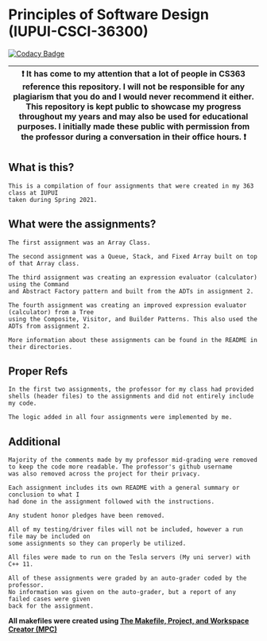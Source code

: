 # Principles of Software Design (IUPUI-CSCI-36300)

[![Codacy Badge](https://api.codacy.com/project/badge/Grade/4dc5c6bd8b5146bfa0e500fc2aa4f2be)](https://app.codacy.com/gh/MujyKun/CS363?utm_source=github.com&utm_medium=referral&utm_content=MujyKun/CS363&utm_campaign=Badge_Grade_Settings)

| :exclamation:  It has come to my attention that a lot of people in CS363 reference this repository. I will not be responsible for any plagiarism that you do and I would never recommend it either. This repository is kept public to showcase my progress throughout my years and may also be used for educational purposes. I initially made these public with permission from the professor during a conversation in their office hours. :exclamation:  |
|-----------------------------------------|


## What is this?
    This is a compilation of four assignments that were created in my 363 class at IUPUI 
    taken during Spring 2021.  

## What were the assignments?
    The first assignment was an Array Class.  

    The second assignment was a Queue, Stack, and Fixed Array built on top of that Array class.  
    
    The third assignment was creating an expression evaluator (calculator) using the Command 
    and Abstract Factory pattern and built from the ADTs in assignment 2. 

    The fourth assignment was creating an improved expression evaluator (calculator) from a Tree 
    using the Composite, Visitor, and Builder Patterns. This also used the ADTs from assignment 2.  

    More information about these assignments can be found in the README in their directories.

## Proper Refs
    In the first two assignments, the professor for my class had provided 
    shells (header files) to the assignments and did not entirely include my code. 

    The logic added in all four assignments were implemented by me.

## Additional 
    Majority of the comments made by my professor mid-grading were removed 
    to keep the code more readable. The professor's github username 
    was also removed across the project for their privacy.  

    Each assignment includes its own README with a general summary or conclusion to what I 
    had done in the assignment followed with the instructions. 

    Any student honor pledges have been removed.  

    All of my testing/driver files will not be included, however a run file may be included on 
    some assignments so they can properly be utilized.  

    All files were made to run on the Tesla servers (My uni server) with C++ 11.  

    All of these assignments were graded by an auto-grader coded by the professor. 
    No information was given on the auto-grader, but a report of any failed cases were given 
    back for the assignment. 

**All makefiles were created using [The Makefile, Project, and Workspace Creator (MPC)](https://github.com/DOCGroup/MPC)**
